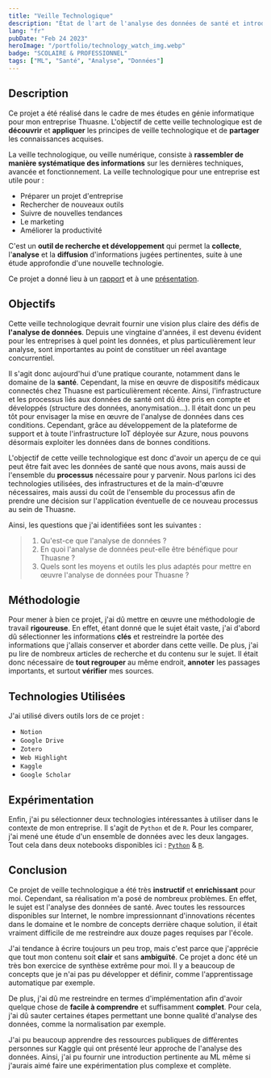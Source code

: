 ```yaml
---
title: "Veille Technologique"
description: "État de l'art de l'analyse des données de santé et introduction aux bases de l'apprentissage automatique."
lang: "fr"
pubDate: "Feb 24 2023"
heroImage: "/portfolio/technology_watch_img.webp"
badge: "SCOLAIRE & PROFESSIONNEL"
tags: ["ML", "Santé", "Analyse", "Données"]
---
```


## Description
Ce projet a été réalisé dans le cadre de mes études en génie informatique pour mon entreprise Thuasne. L'objectif de cette veille technologique est de **découvrir** et **appliquer** les principes de veille technologique et de **partager** les connaissances acquises.

La veille technologique, ou veille numérique, consiste à **rassembler de manière systématique des informations** sur les dernières techniques, avancée et fonctionnement. La veille technologique pour une entreprise est utile pour :
- Préparer un projet d'entreprise
- Rechercher de nouveaux outils
- Suivre de nouvelles tendances
- Le marketing
- Améliorer la productivité

C'est un **outil de recherche et développement** qui permet la **collecte**, l'**analyse** et la **diffusion** d'informations jugées pertinentes, suite à une étude approfondie d'une nouvelle technologie.

Ce projet a donné lieu à un [rapport](https://drive.google.com/file/d/1hsW-9ONymGgDDQJTcFvePaUJVabJBpTs/view?usp=sharing) et à une [présentation](https://drive.google.com/file/d/1W3W5xIn92Lto_48X1VtrkoNg86w2Fjib/view?usp=sharing).

## Objectifs

Cette veille technologique devrait fournir une vision plus claire des défis de **l'analyse de données**. Depuis une vingtaine d'années, il est devenu évident pour les entreprises à quel point les données, et plus particulièrement leur analyse, sont importantes au point de constituer un réel avantage concurrentiel.

Il s'agit donc aujourd'hui d'une pratique courante, notamment dans le domaine de la **santé**. Cependant, la mise en œuvre de dispositifs médicaux connectés chez Thuasne est particulièrement récente. Ainsi, l'infrastructure et les processus liés aux données de santé ont dû être pris en compte et développés (structure des données, anonymisation...). Il était donc un peu tôt pour envisager la mise en œuvre de l'analyse de données dans ces conditions. Cependant, grâce au développement de la plateforme de support et à toute l'infrastructure IoT déployée sur Azure, nous pouvons désormais exploiter les données dans de bonnes conditions.

L'objectif de cette veille technologique est donc d'avoir un aperçu de ce qui peut être fait avec les données de santé que nous avons, mais aussi de l'ensemble du **processus** nécessaire pour y parvenir. Nous parlons ici des technologies utilisées, des infrastructures et de la main-d'œuvre nécessaires, mais aussi du coût de l'ensemble du processus afin de prendre une décision sur l'application éventuelle de ce nouveau processus au sein de Thuasne.

Ainsi, les questions que j'ai identifiées sont les suivantes :
> 1. Qu'est-ce que l'analyse de données ?
> 2. En quoi l'analyse de données peut-elle être bénéfique pour Thuasne ?
> 3. Quels sont les moyens et outils les plus adaptés pour mettre en œuvre l'analyse de données pour Thuasne ?

## Méthodologie
Pour mener à bien ce projet, j'ai dû mettre en œuvre une méthodologie de travail **rigoureuse**. En effet, étant donné que le sujet était vaste, j'ai d'abord dû sélectionner les informations **clés** et restreindre la portée des informations que j'allais conserver et aborder dans cette veille. De plus, j'ai pu lire de nombreux articles de recherche et du contenu sur le sujet. Il était donc nécessaire de **tout regrouper** au même endroit, **annoter** les passages importants, et surtout **vérifier** mes sources.

## Technologies Utilisées
J'ai utilisé divers outils lors de ce projet :
  - `Notion` 
  - `Google Drive`
  - `Zotero`
  - `Web Highlight`
  - `Kaggle`
  - `Google Scholar`

## Expérimentation
Enfin, j'ai pu sélectionner deux technologies intéressantes à utiliser dans le contexte de mon entreprise. Il s'agit de `Python` et de `R`. Pour les comparer, j'ai mené une étude d'un ensemble de données avec les deux langages. Tout cela dans deux notebooks disponibles ici : [`Python`](https://www.kaggle.com/code/issamsisbane/vt-human-activity-recognition-python) & [`R`](https://www.kaggle.com/code/issamsisbane/vt-human-activity-recognition-r).

## Conclusion
Ce projet de veille technologique a été très **instructif** et **enrichissant** pour moi. Cependant, sa réalisation m'a posé de nombreux problèmes. En effet, le sujet est l'analyse des données de santé. Avec toutes les ressources disponibles sur Internet, le nombre impressionnant d'innovations récentes dans le domaine et le nombre de concepts derrière chaque solution, il était vraiment difficile de me restreindre aux douze pages requises par l'école.

J'ai tendance à écrire toujours un peu trop, mais c'est parce que j'apprécie que tout mon contenu soit **clair** et sans **ambiguïté**. Ce projet a donc été un très bon exercice de synthèse extrême pour moi. Il y a beaucoup de concepts que je n'ai pas pu développer et définir, comme l'apprentissage automatique par exemple.

De plus, j'ai dû me restreindre en termes d'implémentation afin d'avoir quelque chose de **facile à comprendre** et suffisamment **complet**. Pour cela, j'ai dû sauter certaines étapes permettant une bonne qualité d'analyse des données, comme la normalisation par exemple.

J'ai pu beaucoup apprendre des ressources publiques de différentes personnes sur Kaggle qui ont présenté leur approche de l'analyse des données. Ainsi, j'ai pu fournir une introduction pertinente au ML même si j'aurais aimé faire une expérimentation plus complexe et complète.
